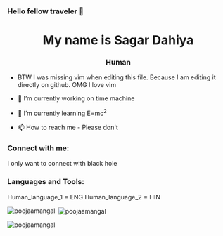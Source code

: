 ### Hello fellow traveler 👋

<h1 align="center">My name is Sagar Dahiya</h1>
<h3 align="center">Human</h3>

- BTW I was missing vim when editing this file. Because I am editing it directly on github. OMG I love vim 

- 🔭 I’m currently working on time machine

- 🌱 I’m currently learning E=mc<sup>2</sup>

- 📫 How to reach me - Please don't

<h3 align="left">Connect with me:</h3>
<p align="left">
 I only want to connect with black hole
</p>

<h3 align="left">Languages and Tools:</h3>
Human_language_1 = ENG
Human_language_2 = HIN
</p>


<p><img align="left" src="https://github-readme-stats.vercel.app/api/top-langs?username=poojaamangal&show_icons=true&locale=en&layout=compact" alt="poojaamangal" /></p>

<p>&nbsp;<img align="center" src="https://github-readme-stats.vercel.app/api?username=poojaamangal&show_icons=true&locale=en" alt="poojaamangal" /></p>

<p><img align="center" src="https://github-readme-streak-stats.herokuapp.com/?user=poojaamangal&" alt="poojaamangal" /></p>
